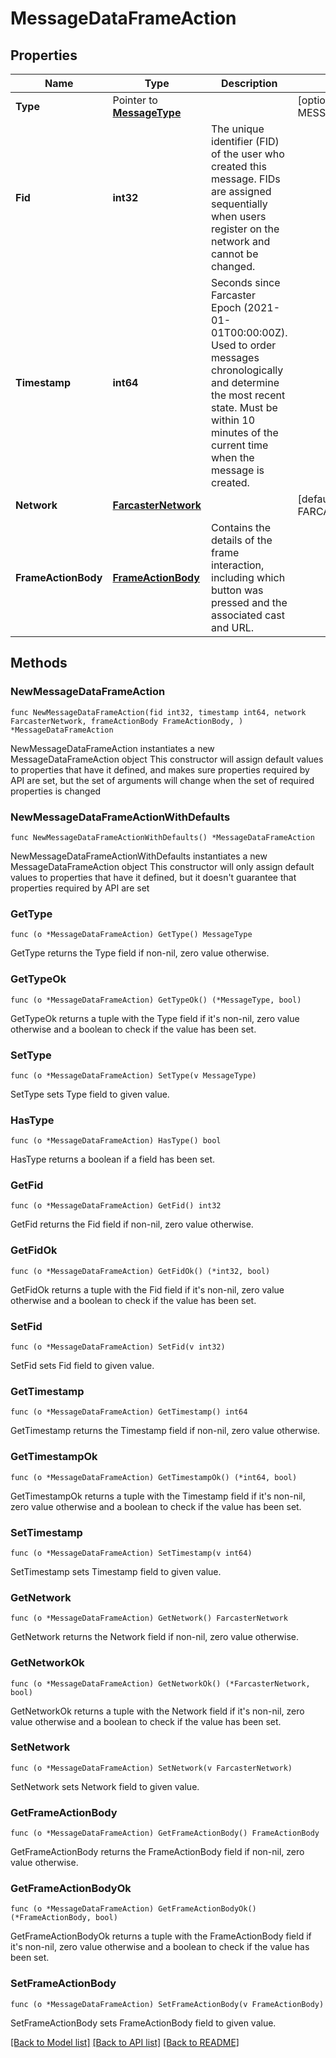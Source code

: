 # MessageDataFrameAction

## Properties

Name | Type | Description | Notes
------------ | ------------- | ------------- | -------------
**Type** | Pointer to [**MessageType**](MessageType.md) |  | [optional] [default to MESSAGETYPE_MESSAGE_TYPE_CAST_ADD]
**Fid** | **int32** | The unique identifier (FID) of the user who created this message. FIDs are assigned sequentially when users register on the network and cannot be changed. | 
**Timestamp** | **int64** | Seconds since Farcaster Epoch (2021-01-01T00:00:00Z). Used to order messages chronologically and determine the most recent state. Must be within 10 minutes of the current time when the message is created. | 
**Network** | [**FarcasterNetwork**](FarcasterNetwork.md) |  | [default to FARCASTERNETWORK_FARCASTER_NETWORK_MAINNET]
**FrameActionBody** | [**FrameActionBody**](FrameActionBody.md) | Contains the details of the frame interaction, including which button was pressed and the associated cast and URL. | 

## Methods

### NewMessageDataFrameAction

`func NewMessageDataFrameAction(fid int32, timestamp int64, network FarcasterNetwork, frameActionBody FrameActionBody, ) *MessageDataFrameAction`

NewMessageDataFrameAction instantiates a new MessageDataFrameAction object
This constructor will assign default values to properties that have it defined,
and makes sure properties required by API are set, but the set of arguments
will change when the set of required properties is changed

### NewMessageDataFrameActionWithDefaults

`func NewMessageDataFrameActionWithDefaults() *MessageDataFrameAction`

NewMessageDataFrameActionWithDefaults instantiates a new MessageDataFrameAction object
This constructor will only assign default values to properties that have it defined,
but it doesn't guarantee that properties required by API are set

### GetType

`func (o *MessageDataFrameAction) GetType() MessageType`

GetType returns the Type field if non-nil, zero value otherwise.

### GetTypeOk

`func (o *MessageDataFrameAction) GetTypeOk() (*MessageType, bool)`

GetTypeOk returns a tuple with the Type field if it's non-nil, zero value otherwise
and a boolean to check if the value has been set.

### SetType

`func (o *MessageDataFrameAction) SetType(v MessageType)`

SetType sets Type field to given value.

### HasType

`func (o *MessageDataFrameAction) HasType() bool`

HasType returns a boolean if a field has been set.

### GetFid

`func (o *MessageDataFrameAction) GetFid() int32`

GetFid returns the Fid field if non-nil, zero value otherwise.

### GetFidOk

`func (o *MessageDataFrameAction) GetFidOk() (*int32, bool)`

GetFidOk returns a tuple with the Fid field if it's non-nil, zero value otherwise
and a boolean to check if the value has been set.

### SetFid

`func (o *MessageDataFrameAction) SetFid(v int32)`

SetFid sets Fid field to given value.


### GetTimestamp

`func (o *MessageDataFrameAction) GetTimestamp() int64`

GetTimestamp returns the Timestamp field if non-nil, zero value otherwise.

### GetTimestampOk

`func (o *MessageDataFrameAction) GetTimestampOk() (*int64, bool)`

GetTimestampOk returns a tuple with the Timestamp field if it's non-nil, zero value otherwise
and a boolean to check if the value has been set.

### SetTimestamp

`func (o *MessageDataFrameAction) SetTimestamp(v int64)`

SetTimestamp sets Timestamp field to given value.


### GetNetwork

`func (o *MessageDataFrameAction) GetNetwork() FarcasterNetwork`

GetNetwork returns the Network field if non-nil, zero value otherwise.

### GetNetworkOk

`func (o *MessageDataFrameAction) GetNetworkOk() (*FarcasterNetwork, bool)`

GetNetworkOk returns a tuple with the Network field if it's non-nil, zero value otherwise
and a boolean to check if the value has been set.

### SetNetwork

`func (o *MessageDataFrameAction) SetNetwork(v FarcasterNetwork)`

SetNetwork sets Network field to given value.


### GetFrameActionBody

`func (o *MessageDataFrameAction) GetFrameActionBody() FrameActionBody`

GetFrameActionBody returns the FrameActionBody field if non-nil, zero value otherwise.

### GetFrameActionBodyOk

`func (o *MessageDataFrameAction) GetFrameActionBodyOk() (*FrameActionBody, bool)`

GetFrameActionBodyOk returns a tuple with the FrameActionBody field if it's non-nil, zero value otherwise
and a boolean to check if the value has been set.

### SetFrameActionBody

`func (o *MessageDataFrameAction) SetFrameActionBody(v FrameActionBody)`

SetFrameActionBody sets FrameActionBody field to given value.



[[Back to Model list]](../README.md#documentation-for-models) [[Back to API list]](../README.md#documentation-for-api-endpoints) [[Back to README]](../README.md)



